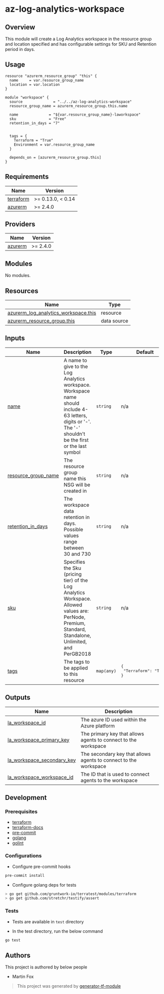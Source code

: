 # az-log-analytics-workspace

## Overview

This module will create a Log Analytics workspace in the resource group and location specified and has configurable settings for SKU and Retention period in days.

## Usage

```hcl
resource "azurerm_resource_group" "this" {
  name     = var.resource_group_name
  location = var.location
}

module "workspace" {
  source              = "../../az-log-analytics-workspace"
  resource_group_name = azurerm_resource_group.this.name

  name              = "${var.resource_group_name}-laworkspace"
  sku               = "Free"
  retention_in_days = "7"


  tags = {
    Terraform = "True"
    Environment = var.resource_group_name
  }

  depends_on = [azurerm_resource_group.this]
}
```

<!-- BEGINNING OF PRE-COMMIT-TERRAFORM DOCS HOOK -->
## Requirements

| Name | Version |
|------|---------|
| <a name="requirement_terraform"></a> [terraform](#requirement\_terraform) | >= 0.13.0, < 0.14 |
| <a name="requirement_azurerm"></a> [azurerm](#requirement\_azurerm) | >= 2.4.0 |

## Providers

| Name | Version |
|------|---------|
| <a name="provider_azurerm"></a> [azurerm](#provider\_azurerm) | >= 2.4.0 |

## Modules

No modules.

## Resources

| Name | Type |
|------|------|
| [azurerm_log_analytics_workspace.this](https://registry.terraform.io/providers/hashicorp/azurerm/latest/docs/resources/log_analytics_workspace) | resource |
| [azurerm_resource_group.this](https://registry.terraform.io/providers/hashicorp/azurerm/latest/docs/data-sources/resource_group) | data source |

## Inputs

| Name | Description | Type | Default | Required |
|------|-------------|------|---------|:--------:|
| <a name="input_name"></a> [name](#input\_name) | A name to give to the Log Analytics workspace. Workspace name should include 4-63 letters, digits or '-'. The '-' shouldn't be the first or the last symbol | `string` | n/a | yes |
| <a name="input_resource_group_name"></a> [resource\_group\_name](#input\_resource\_group\_name) | The resource group name this NSG will be created in | `string` | n/a | yes |
| <a name="input_retention_in_days"></a> [retention\_in\_days](#input\_retention\_in\_days) | The workspace data retention in days. Possible values range between 30 and 730 | `string` | n/a | yes |
| <a name="input_sku"></a> [sku](#input\_sku) | Specifies the Sku (pricing tier) of the Log Analytics Workspace. Allowed values are: PerNode, Premium, Standard, Standalone, Unlimited, and PerGB2018 | `string` | n/a | yes |
| <a name="input_tags"></a> [tags](#input\_tags) | The tags to be applied to this resource | `map(any)` | <pre>{<br>  "Terraform": "True"<br>}</pre> | no |

## Outputs

| Name | Description |
|------|-------------|
| <a name="output_la_workspace_id"></a> [la\_workspace\_id](#output\_la\_workspace\_id) | The azure ID used within the Azure platform |
| <a name="output_la_workspace_primary_key"></a> [la\_workspace\_primary\_key](#output\_la\_workspace\_primary\_key) | The primary key that allows agents to connect to the workspace |
| <a name="output_la_workspace_secondary_key"></a> [la\_workspace\_secondary\_key](#output\_la\_workspace\_secondary\_key) | The secondary key that allows agents to connect to the workspace |
| <a name="output_la_workspace_workspace_id"></a> [la\_workspace\_workspace\_id](#output\_la\_workspace\_workspace\_id) | The ID that is used to connect agents to the workspace |
<!-- END OF PRE-COMMIT-TERRAFORM DOCS HOOK -->

## Development

### Prerequisites

- [terraform](https://learn.hashicorp.com/terraform/getting-started/install#installing-terraform)
- [terraform-docs](https://github.com/segmentio/terraform-docs)
- [pre-commit](https://pre-commit.com/#install)
- [golang](https://golang.org/doc/install#install)
- [golint](https://github.com/golang/lint#installation)

### Configurations

- Configure pre-commit hooks
```sh
pre-commit install
```


- Configure golang deps for tests
```sh
> go get github.com/gruntwork-io/terratest/modules/terraform
> go get github.com/stretchr/testify/assert
```



### Tests

- Tests are available in `test` directory

- In the test directory, run the below command
```sh
go test
```



## Authors

This project is authored by below people

- Martin Fox

> This project was generated by [generator-tf-module](https://github.com/sudokar/generator-tf-module)
